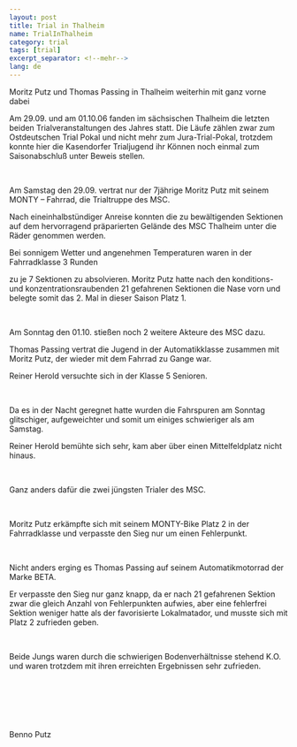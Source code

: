 ```yaml
---
layout: post
title: Trial in Thalheim
name: TrialInThalheim
category: trial
tags: [trial]
excerpt_separator: <!--mehr-->
lang: de
---
```


Moritz Putz und Thomas Passing in Thalheim weiterhin mit ganz vorne dabei

<!--mehr-->

Am 29.09. und am 01.10.06 fanden im s&auml;chsischen Thalheim die letzten beiden Trialveranstaltungen des Jahres statt. Die L&auml;ufe z&auml;hlen zwar zum Ostdeutschen Trial Pokal und nicht mehr zum Jura-Trial-Pokal,&nbsp;trotzdem konnte hier&nbsp;die Kasendorfer Trialjugend ihr K&ouml;nnen noch einmal zum Saisonabschlu&szlig; unter Beweis stellen.

&nbsp;

Am Samstag den 29.09. vertrat nur der 7j&auml;hrige Moritz Putz mit seinem MONTY &ndash; Fahrrad, die Trialtruppe des MSC.

Nach eineinhalbst&uuml;ndiger Anreise konnten die zu bew&auml;ltigenden Sektionen auf dem hervorragend pr&auml;parierten Gel&auml;nde des MSC Thalheim unter die R&auml;der genommen werden.

Bei sonnigem Wetter und angenehmen Temperaturen waren in der Fahrradklasse 3 Runden

zu je 7 Sektionen zu absolvieren. Moritz Putz hatte nach den konditions- und konzentrationsraubenden 21 gefahrenen Sektionen die Nase vorn und belegte somit das 2. Mal in dieser Saison Platz 1.

&nbsp;

Am Sonntag den 01.10. stie&szlig;en noch 2 weitere Akteure des MSC dazu.

Thomas Passing vertrat die Jugend in der Automatikklasse zusammen mit Moritz Putz, der wieder mit dem Fahrrad zu Gange war.

Reiner Herold versuchte sich in der Klasse 5 Senioren.

&nbsp;

Da es in der Nacht geregnet hatte wurden die Fahrspuren am Sonntag glitschiger, aufgeweichter und somit um einiges schwieriger als am Samstag.

Reiner Herold bem&uuml;hte sich sehr, kam aber &uuml;ber einen Mittelfeldplatz nicht hinaus.

&nbsp;

Ganz anders daf&uuml;r die zwei j&uuml;ngsten Trialer des MSC.

&nbsp;

Moritz Putz erk&auml;mpfte sich mit seinem MONTY-Bike Platz 2 in der Fahrradklasse und verpasste den Sieg nur um einen Fehlerpunkt.

&nbsp;

Nicht anders erging es Thomas Passing auf seinem Automatikmotorrad der Marke BETA.

Er verpasste den Sieg nur ganz knapp, da er nach 21 gefahrenen Sektion zwar die gleich Anzahl von Fehlerpunkten aufwies, aber eine fehlerfrei Sektion weniger hatte als der favorisierte Lokalmatador, und musste sich mit Platz 2 zufrieden geben.

&nbsp;

Beide Jungs waren durch die schwierigen Bodenverh&auml;ltnisse stehend K.O. und waren trotzdem mit ihren erreichten Ergebnissen sehr zufrieden.

&nbsp;

&nbsp;

&nbsp;

Benno Putz
